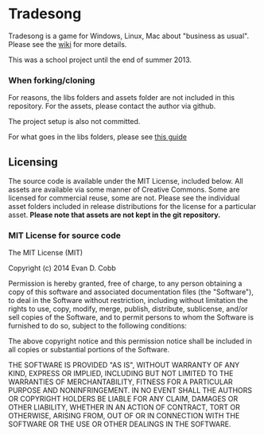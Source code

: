 Tradesong
======

Tradesong is a game for Windows, Linux, Mac about "business as usual". Please see the [wiki](https://github.com/icbat/Tradesong/wiki) for more details.

This was a school project until the end of summer 2013.

### When forking/cloning

For reasons, the libs folders and assets folder are not included in this repository. For the assets, please contact the author via github.

The project setup is also not committed.

For what goes in the libs folders, please see [this guide](http://code.google.com/p/libgdx/wiki/IntelliJIDEALibgdx)

## Licensing

The source code is available under the MIT License, included below. All assets are available via some manner of Creative Commons. Some are licensed for commercial reuse, some are not. Please see the individual asset folders included in release distributions for the license for a particular asset. **Please note that assets are not kept in the git repository.**

### MIT License for source code

The MIT License (MIT)

Copyright (c) 2014 Evan D. Cobb

Permission is hereby granted, free of charge, to any person obtaining a copy
of this software and associated documentation files (the "Software"), to deal
in the Software without restriction, including without limitation the rights
to use, copy, modify, merge, publish, distribute, sublicense, and/or sell
copies of the Software, and to permit persons to whom the Software is
furnished to do so, subject to the following conditions:

The above copyright notice and this permission notice shall be included in
all copies or substantial portions of the Software.

THE SOFTWARE IS PROVIDED "AS IS", WITHOUT WARRANTY OF ANY KIND, EXPRESS OR
IMPLIED, INCLUDING BUT NOT LIMITED TO THE WARRANTIES OF MERCHANTABILITY,
FITNESS FOR A PARTICULAR PURPOSE AND NONINFRINGEMENT. IN NO EVENT SHALL THE
AUTHORS OR COPYRIGHT HOLDERS BE LIABLE FOR ANY CLAIM, DAMAGES OR OTHER
LIABILITY, WHETHER IN AN ACTION OF CONTRACT, TORT OR OTHERWISE, ARISING FROM,
OUT OF OR IN CONNECTION WITH THE SOFTWARE OR THE USE OR OTHER DEALINGS IN
THE SOFTWARE.
